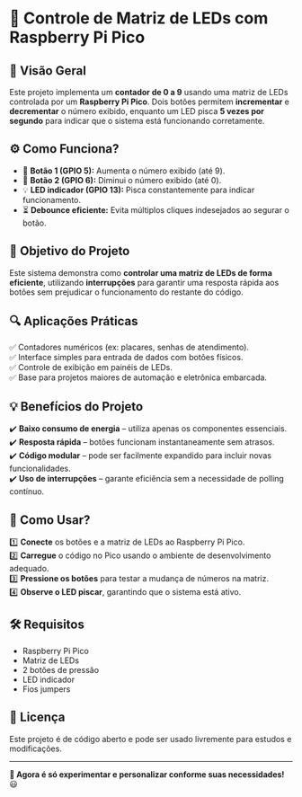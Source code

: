 # 📘 Controle de Matriz de LEDs com Raspberry Pi Pico

## 📌 Visão Geral  
Este projeto implementa um **contador de 0 a 9** usando uma matriz de LEDs controlada por um **Raspberry Pi Pico**. Dois botões permitem **incrementar** e **decrementar** o número exibido, enquanto um LED pisca **5 vezes por segundo** para indicar que o sistema está funcionando corretamente.  

## ⚙️ Como Funciona?  
- 🔼 **Botão 1 (GPIO 5):** Aumenta o número exibido (até 9).  
- 🔽 **Botão 2 (GPIO 6):** Diminui o número exibido (até 0).  
- 💡 **LED indicador (GPIO 13):** Pisca constantemente para indicar funcionamento.  
- ⏳ **Debounce eficiente:** Evita múltiplos cliques indesejados ao segurar o botão.  

## 🎯 Objetivo do Projeto  
Este sistema demonstra como **controlar uma matriz de LEDs de forma eficiente**, utilizando **interrupções** para garantir uma resposta rápida aos botões sem prejudicar o funcionamento do restante do código.  

## 🔍 Aplicações Práticas  
✅ Contadores numéricos (ex: placares, senhas de atendimento).  
✅ Interface simples para entrada de dados com botões físicos.  
✅ Controle de exibição em painéis de LEDs.  
✅ Base para projetos maiores de automação e eletrônica embarcada.  

## 💡 Benefícios do Projeto  
✔️ **Baixo consumo de energia** – utiliza apenas os componentes essenciais.  
✔️ **Resposta rápida** – botões funcionam instantaneamente sem atrasos.  
✔️ **Código modular** – pode ser facilmente expandido para incluir novas funcionalidades.  
✔️ **Uso de interrupções** – garante eficiência sem a necessidade de polling contínuo.  

## 🚀 Como Usar?  
1️⃣ **Conecte** os botões e a matriz de LEDs ao Raspberry Pi Pico.  
2️⃣ **Carregue** o código no Pico usando o ambiente de desenvolvimento adequado.  
3️⃣ **Pressione os botões** para testar a mudança de números na matriz.  
4️⃣ **Observe o LED piscar**, garantindo que o sistema está ativo.  

## 🛠️ Requisitos  
- Raspberry Pi Pico  
- Matriz de LEDs  
- 2 botões de pressão  
- LED indicador  
- Fios jumpers  

## 📜 Licença  
Este projeto é de código aberto e pode ser usado livremente para estudos e modificações.  

---

**🤖 Agora é só experimentar e personalizar conforme suas necessidades!** 😃  
